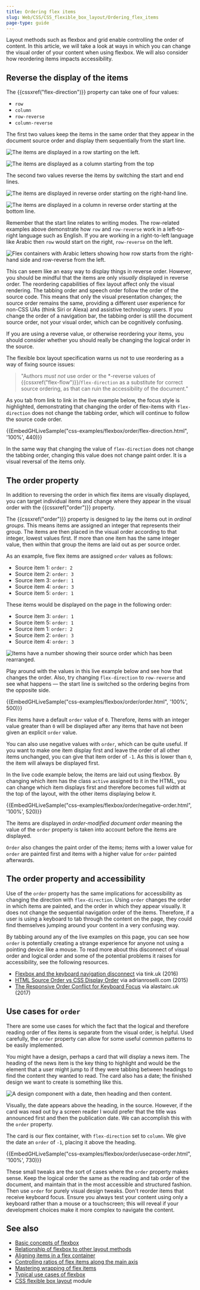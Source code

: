 ```yaml
---
title: Ordering flex items
slug: Web/CSS/CSS_flexible_box_layout/Ordering_flex_items
page-type: guide
---
```




Layout methods such as flexbox and grid enable controlling the order of content. In this article, we will take a look at ways in which you can change the visual order of your content when using flexbox. We will also consider how reordering items impacts accessibility.

## Reverse the display of the items

The {{cssxref("flex-direction")}} property can take one of four values:

- `row`
- `column`
- `row-reverse`
- `column-reverse`

The first two values keep the items in the same order that they appear in the document source order and display them sequentially from the start line.

![The items are displayed in a row starting on the left.](basics1.png)

![The items are displayed as a column starting from the top ](align10.png)

The second two values reverse the items by switching the start and end lines.

![The items are displayed in reverse order starting on the right-hand line.](align9.png)

![The items are displayed in a column in reverse order starting at the bottom line.](align11.png)

Remember that the start line relates to writing modes. The row-related examples above demonstrate how `row` and `row-reverse` work in a left-to-right language such as English. If you are working in a right-to-left language like Arabic then `row` would start on the right, `row-reverse` on the left.

![Flex containers with Arabic letters showing how row starts from the right-hand side and row-reverse from the left.](order-rtl.png)

This can seem like an easy way to display things in reverse order. However, you should be mindful that the items are only _visually_ displayed in reverse order. The reordering capabilities of flex layout affect only the visual rendering. The tabbing order and speech order follow the order of the source code. This means that only the visual presentation changes; the source order remains the same, providing a different user experience for non-CSS UAs (think Siri or Alexa) and assistive technology users. If you change the order of a navigation bar, the tabbing order is still the document source order, not your visual order, which can be cognitively confusing.

If you are using a reverse value, or otherwise reordering your items, you should consider whether you should really be changing the logical order in the source.

The flexible box layout specification warns us not to use reordering as a way of fixing source issues:

> "Authors _must not_ use order or the \*-reverse values of {{cssxref("flex-flow")}}/`flex-direction` as a substitute for correct source ordering, as that can ruin the accessibility of the document."

As you tab from link to link in the live example below, the focus style is highlighted, demonstrating that changing the order of flex-items with `flex-direction` does not change the tabbing order, which will continue to follow the source code order.

{{EmbedGHLiveSample("css-examples/flexbox/order/flex-direction.html", '100%', 440)}}

In the same way that changing the value of `flex-direction` does not change the tabbing order, changing this value does not change paint order. It is a visual reversal of the items only.

## The order property

In addition to reversing the order in which flex items are visually displayed, you can target individual items and change where they appear in the visual order with the {{cssxref("order")}} property.

The {{cssxref("order")}} property is designed to lay the items out in _ordinal groups_. This means items are assigned an integer that represents their group. The items are then placed in the visual order according to that integer, lowest values first. If more than one item has the same integer value, then within that group the items are laid out as per source order.

As an example, five flex items are assigned `order` values as follows:

- Source item 1: `order: 2`
- Source item 2: `order: 3`
- Source item 3: `order: 1`
- Source item 4: `order: 3`
- Source item 5: `order: 1`

These items would be displayed on the page in the following order:

- Source item 3: `order: 1`
- Source item 5: `order: 1`
- Source item 1: `order: 2`
- Source item 2: `order: 3`
- Source item 4: `order: 3`

![Items have a number showing their source order which has been rearranged.](order-property.png)

Play around with the values in this live example below and see how that changes the order. Also, try changing `flex-direction` to `row-reverse` and see what happens — the start line is switched so the ordering begins from the opposite side.

{{EmbedGHLiveSample("css-examples/flexbox/order/order.html", '100%', 500)}}

Flex items have a default `order` value of `0`. Therefore, items with an integer value greater than `0` will be displayed after any items that have not been given an explicit `order` value.

You can also use negative values with `order`, which can be quite useful. If you want to make one item display first and leave the order of all other items unchanged, you can give that item order of `-1`. As this is lower than `0`, the item will always be displayed first.

In the live code example below, the items are laid out using flexbox. By changing which item has the class `active` assigned to it in the HTML, you can change which item displays first and therefore becomes full width at the top of the layout, with the other items displaying below it.

{{EmbedGHLiveSample("css-examples/flexbox/order/negative-order.html", '100%', 520)}}

The items are displayed in _order-modified document order_ meaning the value of the `order` property is taken into account before the items are displayed.

`Order` also changes the paint order of the items; items with a lower value for `order` are painted first and items with a higher value for `order` painted afterwards.

## The order property and accessibility

Use of the `order` property has the same implications for accessibility as changing the direction with `flex-direction`. Using `order` changes the order in which items are painted, and the order in which they appear visually. It does not change the sequential navigation order of the items. Therefore, if a user is using a keyboard to tab through the content on the page, they could find themselves jumping around your content in a very confusing way.

By tabbing around any of the live examples on this page, you can see how `order` is potentially creating a strange experience for anyone not using a pointing device like a mouse. To read more about this disconnect of visual order and logical order and some of the potential problems it raises for accessibility, see the following resources.

- [Flexbox and the keyboard navigation disconnect](https://tink.uk/flexbox-the-keyboard-navigation-disconnect/) via tink.uk (2016)
- [HTML Source Order vs CSS Display Order](https://adrianroselli.com/2015/10/html-source-order-vs-css-display-order.html) via adrianroselli.com (2015)
- [The Responsive Order Conflict for Keyboard Focus](https://alastairc.uk/2017/06/the-responsive-order-conflict/) via alastairc.uk (2017)

## Use cases for `order`

There are some use cases for which the fact that the logical and therefore reading order of flex items is separate from the visual order, is helpful. Used carefully, the `order` property can allow for some useful common patterns to be easily implemented.

You might have a design, perhaps a card that will display a news item. The heading of the news item is the key thing to highlight and would be the element that a user might jump to if they were tabbing between headings to find the content they wanted to read. The card also has a date; the finished design we want to create is something like this.

![A design component with a date, then heading and then content.](order-card.png)

Visually, the date appears above the heading, in the source. However, if the card was read out by a screen reader I would prefer that the title was announced first and then the publication date. We can accomplish this with the `order` property.

The card is our flex container, with `flex-direction` set to `column`. We give the date an `order` of `-1`, placing it above the heading.

{{EmbedGHLiveSample("css-examples/flexbox/order/usecase-order.html", '100%', 730)}}

These small tweaks are the sort of cases where the `order` property makes sense. Keep the logical order the same as the reading and tab order of the document, and maintain that in the most accessible and structured fashion. Then use `order` for purely visual design tweaks. Don't reorder items that receive keyboard focus. Ensure you always test your content using only a keyboard rather than a mouse or a touchscreen; this will reveal if your development choices make it more complex to navigate the content.

## See also

- [Basic concepts of flexbox](/Web/CSS/CSS_flexible_box_layout/Basic_concepts_of_flexbox)
- [Relationship of flexbox to other layout methods](/Web/CSS/CSS_flexible_box_layout/Relationship_of_flexbox_to_other_layout_methods)
- [Aligning items in a flex container](/Web/CSS/CSS_flexible_box_layout/Aligning_items_in_a_flex_container)
- [Controlling ratios of flex items along the main axis](/Web/CSS/CSS_flexible_box_layout/Controlling_ratios_of_flex_items_along_the_main_axis)
- [Mastering wrapping of flex items](/Web/CSS/CSS_flexible_box_layout/Mastering_wrapping_of_flex_items)
- [Typical use cases of flexbox](/Web/CSS/CSS_flexible_box_layout/Typical_use_cases_of_flexbox)
- [CSS flexible box layout](/Web/CSS/CSS_flexible_box_layout) module
